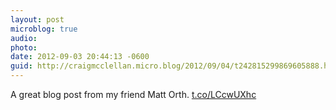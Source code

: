 ```yaml
---
layout: post
microblog: true
audio: 
photo: 
date: 2012-09-03 20:44:13 -0600
guid: http://craigmcclellan.micro.blog/2012/09/04/t242815299869605888.html
---
```

A great blog post from my friend Matt Orth. [t.co/LCcwUXhc](http://t.co/LCcwUXhc)
